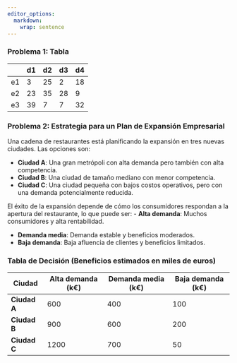 ```yaml
---
editor_options: 
  markdown: 
    wrap: sentence
---
```


### **Problema 1: Tabla**

|   | d1 | d2 | d3 | d4 |
|---|----|----|----|----|
| e1|  3 | 25 |  2 | 18 |
| e2| 23 | 35 | 28 |  9 |
| e3| 39 |  7 |  7 | 32 |


### **Problema 2: Estrategia para un Plan de Expansión Empresarial**

Una cadena de restaurantes está planificando la expansión en tres nuevas ciudades.
Las opciones son:

-   **Ciudad A**: Una gran metrópoli con alta demanda pero también con alta competencia.
-   **Ciudad B**: Una ciudad de tamaño mediano con menor competencia.
-   **Ciudad C**: Una ciudad pequeña con bajos costos operativos, pero con una demanda potencialmente reducida.

El éxito de la expansión depende de cómo los consumidores respondan a la apertura del restaurante, lo que puede ser: - **Alta demanda**: Muchos consumidores y alta rentabilidad.
- **Demanda media**: Demanda estable y beneficios moderados.
- **Baja demanda**: Baja afluencia de clientes y beneficios limitados.

### **Tabla de Decisión (Beneficios estimados en miles de euros)**

| Ciudad       | Alta demanda (k€) | Demanda media (k€) | Baja demanda (k€) |
|--------------|-------------------|--------------------|-------------------|
| **Ciudad A** | 600               | 400                | 100               |
| **Ciudad B** | 900               | 600                | 200               |
| **Ciudad C** | 1200              | 700                | 50                |

